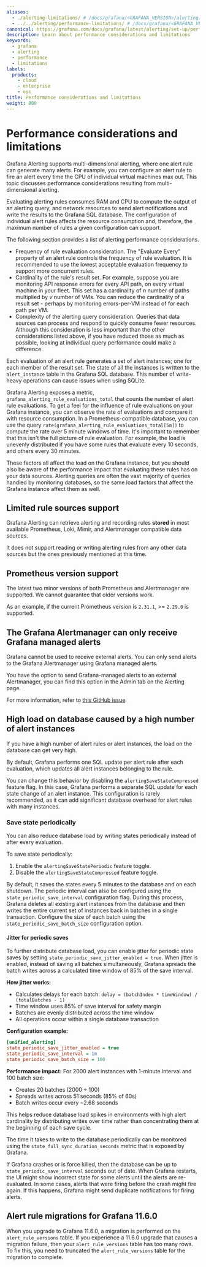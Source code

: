 ```yaml
---
aliases:
  - ./alerting-limitations/ # /docs/grafana/<GRAFANA_VERSION>/alerting/set-up/alerting-limitations/
  - ../../alerting/performance-limitations/ # /docs/grafana/<GRAFANA_VERSION>/alerting/performance-limitations/
canonical: https://grafana.com/docs/grafana/latest/alerting/set-up/performance-limitations/
description: Learn about performance considerations and limitations
keywords:
  - grafana
  - alerting
  - performance
  - limitations
labels:
  products:
    - cloud
    - enterprise
    - oss
title: Performance considerations and limitations
weight: 800
---
```


# Performance considerations and limitations

Grafana Alerting supports multi-dimensional alerting, where one alert rule can generate many alerts. For example, you can configure an alert rule to fire an alert every time the CPU of individual virtual machines max out. This topic discusses performance considerations resulting from multi-dimensional alerting.

Evaluating alerting rules consumes RAM and CPU to compute the output of an alerting query, and network resources to send alert notifications and write the results to the Grafana SQL database. The configuration of individual alert rules affects the resource consumption and, therefore, the maximum number of rules a given configuration can support.

The following section provides a list of alerting performance considerations.

- Frequency of rule evaluation consideration. The "Evaluate Every" property of an alert rule controls the frequency of rule evaluation. It is recommended to use the lowest acceptable evaluation frequency to support more concurrent rules.
- Cardinality of the rule's result set. For example, suppose you are monitoring API response errors for every API path, on every virtual machine in your fleet. This set has a cardinality of _n_ number of paths multiplied by _v_ number of VMs. You can reduce the cardinality of a result set - perhaps by monitoring errors-per-VM instead of for each path per VM.
- Complexity of the alerting query consideration. Queries that data sources can process and respond to quickly consume fewer resources. Although this consideration is less important than the other considerations listed above, if you have reduced those as much as possible, looking at individual query performance could make a difference.

Each evaluation of an alert rule generates a set of alert instances; one for each member of the result set. The state of all the instances is written to the `alert_instance` table in the Grafana SQL database. This number of write-heavy operations can cause issues when using SQLite.

Grafana Alerting exposes a metric, `grafana_alerting_rule_evaluations_total` that counts the number of alert rule evaluations. To get a feel for the influence of rule evaluations on your Grafana instance, you can observe the rate of evaluations and compare it with resource consumption. In a Prometheus-compatible database, you can use the query `rate(grafana_alerting_rule_evaluations_total[5m])` to compute the rate over 5 minute windows of time. It's important to remember that this isn't the full picture of rule evaluation. For example, the load is unevenly distributed if you have some rules that evaluate every 10 seconds, and others every 30 minutes.

These factors all affect the load on the Grafana instance, but you should also be aware of the performance impact that evaluating these rules has on your data sources. Alerting queries are often the vast majority of queries handled by monitoring databases, so the same load factors that affect the Grafana instance affect them as well.

## Limited rule sources support

Grafana Alerting can retrieve alerting and recording rules **stored** in most available Prometheus, Loki, Mimir, and Alertmanager compatible data sources.

It does not support reading or writing alerting rules from any other data sources but the ones previously mentioned at this time.

## Prometheus version support

The latest two minor versions of both Prometheus and Alertmanager are supported. We cannot guarantee that older versions work.

As an example, if the current Prometheus version is `2.31.1`, >= `2.29.0` is supported.

## The Grafana Alertmanager can only receive Grafana managed alerts

Grafana cannot be used to receive external alerts. You can only send alerts to the Grafana Alertmanager using Grafana managed alerts.

You have the option to send Grafana-managed alerts to an external Alertmanager, you can find this option in the Admin tab on the Alerting page.

For more information, refer to [this GitHub issue](https://github.com/grafana/grafana/issues/73447).

## High load on database caused by a high number of alert instances

If you have a high number of alert rules or alert instances, the load on the database can get very high.

By default, Grafana performs one SQL update per alert rule after each evaluation, which updates all alert instances belonging to the rule.

You can change this behavior by disabling the `alertingSaveStateCompressed` feature flag. In this case, Grafana performs a separate SQL update for each state change of an alert instance. This configuration is rarely recommended, as it can add significant database overhead for alert rules with many instances.

### Save state periodically

You can also reduce database load by writing states periodically instead of after every evaluation.

To save state periodically:

1. Enable the `alertingSaveStatePeriodic` feature toggle.
1. Disable the `alertingSaveStateCompressed` feature toggle.

By default, it saves the states every 5 minutes to the database and on each shutdown. The periodic interval
can also be configured using the `state_periodic_save_interval` configuration flag. During this process, Grafana deletes all existing alert instances from the database and then writes the entire current set of instances back in batches in a single transaction.
Configure the size of each batch using the `state_periodic_save_batch_size` configuration option.

#### Jitter for periodic saves

To further distribute database load, you can enable jitter for periodic state saves by setting `state_periodic_save_jitter_enabled = true`. When jitter is enabled, instead of saving all batches simultaneously, Grafana spreads the batch writes across a calculated time window of 85% of the save interval.

**How jitter works:**

- Calculates delays for each batch: `delay = (batchIndex * timeWindow) / (totalBatches - 1)`
- Time window uses 85% of save interval for safety margin
- Batches are evenly distributed across the time window
- All operations occur within a single database transaction

**Configuration example:**

```ini
[unified_alerting]
state_periodic_save_jitter_enabled = true
state_periodic_save_interval = 1m
state_periodic_save_batch_size = 100
```

**Performance impact:**
For 2000 alert instances with 1-minute interval and 100 batch size:

- Creates 20 batches (2000 ÷ 100)
- Spreads writes across 51 seconds (85% of 60s)
- Batch writes occur every ~2.68 seconds

This helps reduce database load spikes in environments with high alert cardinality by distributing writes over time rather than concentrating them at the beginning of each save cycle.

The time it takes to write to the database periodically can be monitored using the `state_full_sync_duration_seconds` metric
that is exposed by Grafana.

If Grafana crashes or is force killed, then the database can be up to `state_periodic_save_interval` seconds out of date.
When Grafana restarts, the UI might show incorrect state for some alerts until the alerts are re-evaluated.
In some cases, alerts that were firing before the crash might fire again.
If this happens, Grafana might send duplicate notifications for firing alerts.

## Alert rule migrations for Grafana 11.6.0

When you upgrade to Grafana 11.6.0, a migration is performed on the `alert_rule_versions` table. If you experience a 11.6.0 upgrade that causes a migration failure, then your `alert_rule_versions` table has too many rows. To fix this, you need to truncated the `alert_rule_versions` table for the migration to complete.
